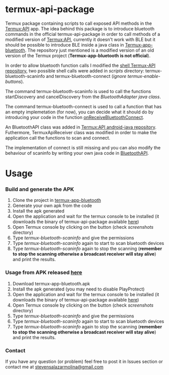 # termux-api-package
Termux package containing scripts to call exposed API methods in the [Termux:API](https://github.com/termux/termux-api) app. The idea behind this package is to introduce bluetooth commands in the official termux-api-package in order to call methods of a modified version of [Termux:API](https://github.com/termux/termux-api), currently it doesn't work with BLE but it should be possible to introduce BLE inside a java class in [Termux-app-bluetooth](https://github.com/StevenSalazarM/termux-app-bluetooth). The repository just mentioned is a modified version of an old version of the Termux project (**Termux-app-bluetooth is not official**).

In order to allow bluetooth function calls I modified the [shell Termux-API repository](https://github.com/termux/termux-api-package), two possible shell calls were added in *scripts* directory: termux-bluetooth-scaninfo and termux-bluetooth-connect (*ignore termux-enable-buttons*).

The command termux-bluetooth-scaninfo is used to call the functions startDiscovery and cancelDiscovery from the *BluetoothAdapter java class*.

The command termux-bluetooth-connect is used to call a function that has an empty implemetation (for now), you can decide what it should do by introducing your code in the function [onReceiveBluetoothConnect](https://github.com/StevenSalazarM/termux-app-bluetooth/blob/master/app/src/main/java/com/termux/api/BluetoothAPI.java#L106).

An BluetoothAPI class was added in [Termux:API android-java repository](https://github.com/termux/termux-api). Futhermore, TermuxApiReceiver class was modified in order to make the application call the functions to scan and connect.

The implementation of connect is still missing and you can also modify the behaviour of scaninfo by writing your own java code in [BluetoothAPI](https://github.com/StevenSalazarM/termux-app-bluetooth/blob/master/app/src/main/java/com/termux/api/BluetoothAPI.java).


# Usage

### Build and generate the APK

 1) Clone the project in [termux-app-bluetooth](https://github.com/StevenSalazarM/termux-app-bluetooth)
 2) Generate your own apk from the code
 3) Install the apk generated
 4) Open the application and wait for the termux console to be installed (it downloads the binary of termux-api-package available [here](https://github.com/StevenSalazarM/Termux-api-bluetooth/releases/tag/binary3))
 5) Open Termux console by clicking on the button (check *screenshots* directory)
 6) Type *termux-bluetooth-scaninfo* and give the permissions
 7) Type *termux-bluetooth-scaninfo* again to start to scan bluetooth devices
 8) Type *termux-bluetooth-scaninfo* again to stop the scanning (**remember to stop the scanning otherwise a broadcast receiver will stay alive**) and print the results.

### Usage from APK released [here](https://github.com/StevenSalazarM/termux-app-bluetooth/releases/tag/v0.1)

 1) Download termux-app-bluetooth.apk
 2) Install the apk generated (you may need to disable PlayProtect)
 3) Open the application and wait for the termux console to be installed (it downloads the binary of termux-api-package available [here](https://github.com/StevenSalazarM/Termux-api-bluetooth/releases/tag/binary3))
 4) Open Termux console by clicking on the button (check *screenshots* directory)
 5) Type *termux-bluetooth-scaninfo* and give the permissions
 6) Type *termux-bluetooth-scaninfo* again to start to scan bluetooth devices
 7) Type *termux-bluetooth-scaninfo* again to stop the scanning (**remember to stop the scanning otherwise a broadcast receiver will stay alive**) and print the results.

### Contact
If you have any question (or problem) feel free to post it in Issues section or contact me at stevensalazarmolina@gmail.com